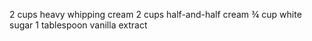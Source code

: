 2 cups heavy whipping cream
2 cups half-and-half cream
¾ cup white sugar
1 tablespoon vanilla extract